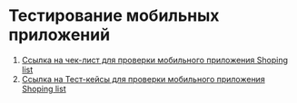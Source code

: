 # Тестирование мобильных приложений
1. [Ссылка на чек-лист для проверки мобильного приложения Shoping list](https://docs.google.com/spreadsheets/d/134CtCv0hMNL0otrQRAo2Ta5NaIhRn6h4Hs5v4J7WdUY/edit?gid=0#gid=0)
2. [Ссылка на Тест-кейсы для проверки мобильного приложения Shoping list](https://github.com/IMV227/mobile/blob/4b753c2aec1adde710a84a286e3ec058466365b4/test%20cases%20for%20mobile%20app.pdf)
